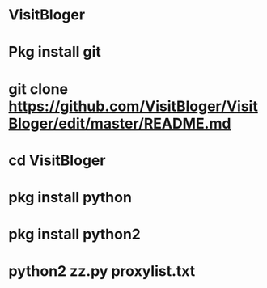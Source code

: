 # VisitBloger
# Pkg install git
# git clone https://github.com/VisitBloger/VisitBloger/edit/master/README.md
# cd VisitBloger
# pkg install python
# pkg install python2
# python2 zz.py proxylist.txt
